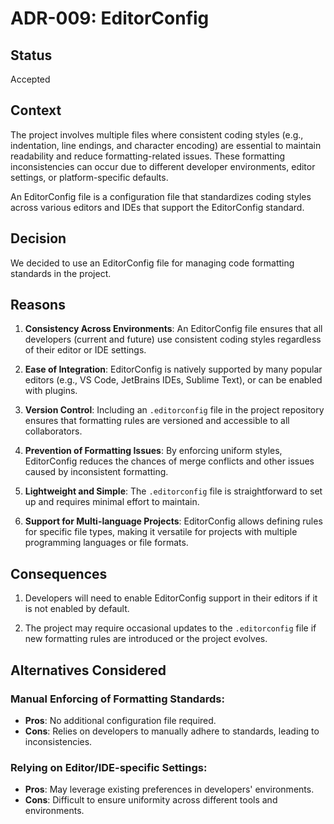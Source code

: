 # ADR-009: EditorConfig

## Status

Accepted

## Context

The project involves multiple files where consistent coding styles (e.g.,
indentation, line endings, and character encoding) are essential to maintain
readability and reduce formatting-related issues. These formatting
inconsistencies can occur due to different developer environments, editor
settings, or platform-specific defaults.

An EditorConfig file is a configuration file that standardizes coding styles
across various editors and IDEs that support the EditorConfig standard.

## Decision

We decided to use an EditorConfig file for managing code formatting standards in
the project.

## Reasons

1. **Consistency Across Environments**:
   An EditorConfig file ensures that all developers (current and future) use
   consistent coding styles regardless of their editor or IDE settings.

2. **Ease of Integration**:
   EditorConfig is natively supported by many popular editors (e.g., VS Code,
   JetBrains IDEs, Sublime Text), or can be enabled with plugins.

3. **Version Control**:
   Including an `.editorconfig` file in the project repository ensures that
   formatting rules are versioned and accessible to all collaborators.

4. **Prevention of Formatting Issues**:
   By enforcing uniform styles, EditorConfig reduces the chances of merge
   conflicts and other issues caused by inconsistent formatting.

5. **Lightweight and Simple**:
   The `.editorconfig` file is straightforward to set up and requires minimal
   effort to maintain.

6. **Support for Multi-language Projects**:
   EditorConfig allows defining rules for specific file types, making it
   versatile for projects with multiple programming languages or file formats.

## Consequences

1. Developers will need to enable EditorConfig support in their editors if it is
   not enabled by default.

2. The project may require occasional updates to the `.editorconfig` file if new
   formatting rules are introduced or the project evolves.

## Alternatives Considered

### Manual Enforcing of Formatting Standards:

- **Pros**: No additional configuration file required.
- **Cons**: Relies on developers to manually adhere to standards, leading to
  inconsistencies.

### Relying on Editor/IDE-specific Settings:

- **Pros**: May leverage existing preferences in developers' environments.
- **Cons**: Difficult to ensure uniformity across different tools and
  environments.
